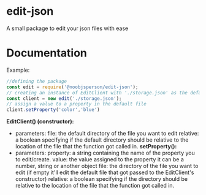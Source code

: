 # edit-json
A small package to edit your json files with ease
# Documentation
Example:
```js
//defining the package
const edit = require('@noobjsperson/edit-json');
// creating an instance of EditClient with './storage.json' as the default file
const client = new edit('./storage.json');
// assign a value to a property in the default file
client.setProperty('color','blue')
```
**EditClient() (constructor):**
* parameters: 
file: the default directory of the file you want to edit
relative: a boolean specifying if the default directory should be relative to the location of the file that the function got called in.
**setProperty():**
* parameters:
property: a string containing the name of the property you to edit/create.
value: the value assigned to the property it can be a number, string or another object
file: the directory of the file you want to edit (if empty it'll edit the default file that got passed to the EditClient's constructor)
relative: a boolean specifying if the directory should be relative to the location of the file that the function got called in.


